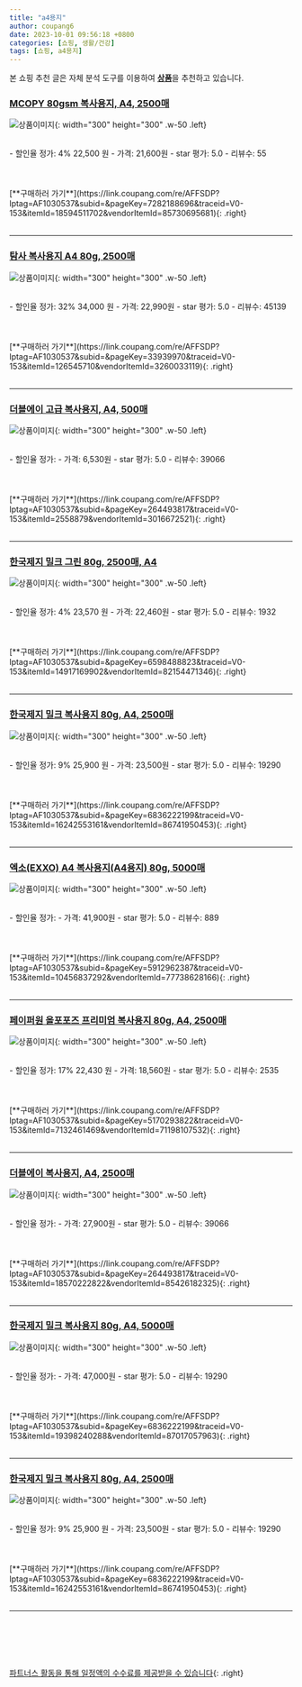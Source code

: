 ```yaml
---
title: "a4용지"
author: coupang6
date: 2023-10-01 09:56:18 +0800
categories: [쇼핑, 생활/건강]
tags: [쇼핑, a4용지]
---
```


본 쇼핑 추천 글은 자체 분석 도구를 이용하여 [**상품**](https://link.coupang.com/a/bao1ui)을 추천하고 있습니다.

### [MCOPY 80gsm 복사용지, A4, 2500매](https://link.coupang.com/re/AFFSDP?lptag=AF1030537&subid=&pageKey=7282188696&traceid=V0-153&itemId=18594511702&vendorItemId=85730695681)

![상품이미지](https://thumbnail6.coupangcdn.com/thumbnails/remote/230x230ex/image/retail/images/2023/04/20/16/2/c30a4337-2260-47af-9e8d-9655790af7ed.jpg){: width="300" height="300" .w-50 .left}


<br>
- 할인율 정가: 4%  22,500   원
- 가격: 21,600원
- star 평가: 5.0
- 리뷰수: 55
<br>
<br>
<br>
<br>
[**구매하러 가기**](https://link.coupang.com/re/AFFSDP?lptag=AF1030537&subid=&pageKey=7282188696&traceid=V0-153&itemId=18594511702&vendorItemId=85730695681){: .right}
<br>
<br>

---

### [탐사 복사용지 A4 80g, 2500매](https://link.coupang.com/re/AFFSDP?lptag=AF1030537&subid=&pageKey=33939970&traceid=V0-153&itemId=126545710&vendorItemId=3260033119)

![상품이미지](https://thumbnail8.coupangcdn.com/thumbnails/remote/230x230ex/image/retail/images/161374574856290-ac1ade58-b53b-4f55-9eab-0124d7de6c26.jpg){: width="300" height="300" .w-50 .left}


<br>
- 할인율 정가: 32%  34,000   원
- 가격: 22,990원
- star 평가: 5.0
- 리뷰수: 45139
<br>
<br>
<br>
<br>
[**구매하러 가기**](https://link.coupang.com/re/AFFSDP?lptag=AF1030537&subid=&pageKey=33939970&traceid=V0-153&itemId=126545710&vendorItemId=3260033119){: .right}
<br>
<br>

---

### [더블에이 고급 복사용지, A4, 500매](https://link.coupang.com/re/AFFSDP?lptag=AF1030537&subid=&pageKey=264493817&traceid=V0-153&itemId=2558879&vendorItemId=3016672521)

![상품이미지](https://thumbnail8.coupangcdn.com/thumbnails/remote/230x230ex/image/product/image/vendoritem/2017/09/15/3001503874/1aa35d40-bb1b-4fa5-9843-409c95acfecb.jpg){: width="300" height="300" .w-50 .left}


<br>
- 할인율 정가: 
- 가격: 6,530원
- star 평가: 5.0
- 리뷰수: 39066
<br>
<br>
<br>
<br>
[**구매하러 가기**](https://link.coupang.com/re/AFFSDP?lptag=AF1030537&subid=&pageKey=264493817&traceid=V0-153&itemId=2558879&vendorItemId=3016672521){: .right}
<br>
<br>

---

### [한국제지 밀크 그린 80g, 2500매, A4](https://link.coupang.com/re/AFFSDP?lptag=AF1030537&subid=&pageKey=6598488823&traceid=V0-153&itemId=14917169902&vendorItemId=82154471346)

![상품이미지](https://thumbnail8.coupangcdn.com/thumbnails/remote/230x230ex/image/retail/images/2439517649533491-ff37e59e-d88f-4d2d-9c07-30e2c355c830.jpg){: width="300" height="300" .w-50 .left}


<br>
- 할인율 정가: 4%  23,570   원
- 가격: 22,460원
- star 평가: 5.0
- 리뷰수: 1932
<br>
<br>
<br>
<br>
[**구매하러 가기**](https://link.coupang.com/re/AFFSDP?lptag=AF1030537&subid=&pageKey=6598488823&traceid=V0-153&itemId=14917169902&vendorItemId=82154471346){: .right}
<br>
<br>

---

### [한국제지 밀크 복사용지 80g, A4, 2500매](https://link.coupang.com/re/AFFSDP?lptag=AF1030537&subid=&pageKey=6836222199&traceid=V0-153&itemId=16242553161&vendorItemId=86741950453)

![상품이미지](https://thumbnail8.coupangcdn.com/thumbnails/remote/230x230ex/image/vendor_inventory/eb81/22ea9e9664aad2b234e675e49e63ddb70ebcc761eff497d774df8b428060.jpg){: width="300" height="300" .w-50 .left}


<br>
- 할인율 정가: 9%  25,900   원
- 가격: 23,500원
- star 평가: 5.0
- 리뷰수: 19290
<br>
<br>
<br>
<br>
[**구매하러 가기**](https://link.coupang.com/re/AFFSDP?lptag=AF1030537&subid=&pageKey=6836222199&traceid=V0-153&itemId=16242553161&vendorItemId=86741950453){: .right}
<br>
<br>

---

### [엑소(EXXO) A4 복사용지(A4용지) 80g, 5000매](https://link.coupang.com/re/AFFSDP?lptag=AF1030537&subid=&pageKey=5912962387&traceid=V0-153&itemId=10456837292&vendorItemId=77738628166)

![상품이미지](https://thumbnail9.coupangcdn.com/thumbnails/remote/230x230ex/image/vendor_inventory/7d77/10b193b75b0d40c429110cc1216df73d48c46bdf4b1f91e204f848e0cfad.jpg){: width="300" height="300" .w-50 .left}


<br>
- 할인율 정가: 
- 가격: 41,900원
- star 평가: 5.0
- 리뷰수: 889
<br>
<br>
<br>
<br>
[**구매하러 가기**](https://link.coupang.com/re/AFFSDP?lptag=AF1030537&subid=&pageKey=5912962387&traceid=V0-153&itemId=10456837292&vendorItemId=77738628166){: .right}
<br>
<br>

---

### [페이퍼원 올포포즈 프리미엄 복사용지 80g, A4, 2500매](https://link.coupang.com/re/AFFSDP?lptag=AF1030537&subid=&pageKey=5170293822&traceid=V0-153&itemId=7132461469&vendorItemId=71198107532)

![상품이미지](https://thumbnail6.coupangcdn.com/thumbnails/remote/230x230ex/image/retail/images/10644259606863-22dee335-c0d7-4b4c-9a2d-3d7db2e27f32.jpg){: width="300" height="300" .w-50 .left}


<br>
- 할인율 정가: 17%  22,430   원
- 가격: 18,560원
- star 평가: 5.0
- 리뷰수: 2535
<br>
<br>
<br>
<br>
[**구매하러 가기**](https://link.coupang.com/re/AFFSDP?lptag=AF1030537&subid=&pageKey=5170293822&traceid=V0-153&itemId=7132461469&vendorItemId=71198107532){: .right}
<br>
<br>

---

### [더블에이 복사용지, A4, 2500매](https://link.coupang.com/re/AFFSDP?lptag=AF1030537&subid=&pageKey=264493817&traceid=V0-153&itemId=18570222822&vendorItemId=85426182325)

![상품이미지](https://thumbnail8.coupangcdn.com/thumbnails/remote/230x230ex/image/vendor_inventory/0b84/b18a0a575644793467bbdbf209df10b1876e595ba3c0ef454a943c52d8a2.jpg){: width="300" height="300" .w-50 .left}


<br>
- 할인율 정가: 
- 가격: 27,900원
- star 평가: 5.0
- 리뷰수: 39066
<br>
<br>
<br>
<br>
[**구매하러 가기**](https://link.coupang.com/re/AFFSDP?lptag=AF1030537&subid=&pageKey=264493817&traceid=V0-153&itemId=18570222822&vendorItemId=85426182325){: .right}
<br>
<br>

---

### [한국제지 밀크 복사용지 80g, A4, 5000매](https://link.coupang.com/re/AFFSDP?lptag=AF1030537&subid=&pageKey=6836222199&traceid=V0-153&itemId=19398240288&vendorItemId=87017057963)

![상품이미지](https://thumbnail7.coupangcdn.com/thumbnails/remote/230x230ex/image/vendor_inventory/a291/18fc2660ee414d961fff59039021e9739c505ba9e40ea3b37cb62e9b3ca4.jpg){: width="300" height="300" .w-50 .left}


<br>
- 할인율 정가: 
- 가격: 47,000원
- star 평가: 5.0
- 리뷰수: 19290
<br>
<br>
<br>
<br>
[**구매하러 가기**](https://link.coupang.com/re/AFFSDP?lptag=AF1030537&subid=&pageKey=6836222199&traceid=V0-153&itemId=19398240288&vendorItemId=87017057963){: .right}
<br>
<br>

---

### [한국제지 밀크 복사용지 80g, A4, 2500매](https://link.coupang.com/re/AFFSDP?lptag=AF1030537&subid=&pageKey=6836222199&traceid=V0-153&itemId=16242553161&vendorItemId=86741950453)

![상품이미지](https://thumbnail8.coupangcdn.com/thumbnails/remote/230x230ex/image/vendor_inventory/eb81/22ea9e9664aad2b234e675e49e63ddb70ebcc761eff497d774df8b428060.jpg){: width="300" height="300" .w-50 .left}


<br>
- 할인율 정가: 9%  25,900   원
- 가격: 23,500원
- star 평가: 5.0
- 리뷰수: 19290
<br>
<br>
<br>
<br>
[**구매하러 가기**](https://link.coupang.com/re/AFFSDP?lptag=AF1030537&subid=&pageKey=6836222199&traceid=V0-153&itemId=16242553161&vendorItemId=86741950453){: .right}
<br>
<br>

---
<br><br><br><br><br> [파트너스 활동을 통해 일정액의 수수료를 제공받을 수 있습니다](https://link.coupang.com/a/bao1ui){: .right}